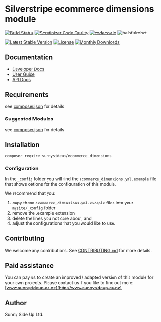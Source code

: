 # Silverstripe ecommerce dimensions module
[![Build Status](https://travis-ci.org/sunnysideup/silverstripe-ecommerce_dimensions.svg?branch=master)](https://travis-ci.org/sunnysideup/silverstripe-ecommerce_dimensions)
[![Scrutinizer Code Quality](https://scrutinizer-ci.com/g/sunnysideup/silverstripe-ecommerce_dimensions/badges/quality-score.png?b=master)](https://scrutinizer-ci.com/g/sunnysideup/silverstripe-ecommerce_dimensions/?branch=master)
[![codecov.io](https://codecov.io/github/sunnysideup/silverstripe-ecommerce_dimensions/coverage.svg?branch=master)](https://codecov.io/github/sunnysideup/silverstripe-ecommerce_dimensions?branch=master)
![helpfulrobot](https://helpfulrobot.io/sunnysideup/ecommerce_dimensions/badge)

[![Latest Stable Version](https://poser.pugx.org/sunnysideup/ecommerce_dimensions/version)](https://packagist.org/packages/sunnysideup/ecommerce_dimensions)
[![License](https://poser.pugx.org/sunnysideup/ecommerce_dimensions/license)](https://packagist.org/packages/sunnysideup/ecommerce_dimensions)
[![Monthly Downloads](https://poser.pugx.org/sunnysideup/ecommerce_dimensions/d/monthly)](https://packagist.org/packages/sunnysideup/ecommerce_dimensions)


## Documentation



 * [Developer Docs](docs/en/INDEX.md)
 * [User Guide](docs/en/userguide.md)
 * [API Docs](http://docs.ssmods.com/sunnysideup/ecommerce_dimensions)

## Requirements



see [composer.json](composer.json) for details

### Suggested Modules



see [composer.json](composer.json) for details


## Installation


```
composer require sunnysideup/ecommerce_dimensions
```

### Configuration



In the `_config` folder you will find the `ecommerce_dimensions.yml.example`
file that shows options for the configuration of this module.

We recommend that you:

  1. copy these `ecommerce_dimensions.yml.example` files into your
`mysite/_config` folder
  2. remove the .example extension
  3. delete the lines you not care about, and
  4. adjust the configurations that you would like to use.


## Contributing



We welcome any contributions. See [CONTRIBUTING.md](CONTRIBUTING.md) for more details.

## Paid assistance



You can pay us to create an improved / adapted version of this module for your own projects.  Please contact us if you like to find out more: [www.sunnysideup.co.nz](http://www.sunnysideup.co.nz)

## Author



Sunny Side Up Ltd.

